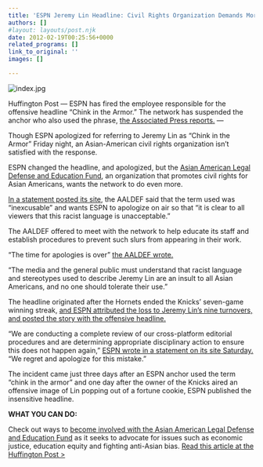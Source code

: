 ```yaml
---
title: 'ESPN Jeremy Lin Headline: Civil Rights Organization Demands More Than Apology'
authors: []
#layout: layouts/post.njk
date: 2012-02-19T00:25:56+0000
related_programs: []
link_to_original: ''
images: []

---
```

![index.jpg](/uploads/index.jpg)

Huffington Post — ESPN has fired the employee responsible for the offensive
headline “Chink in the Armor.” The network has suspended the anchor who also
used the phrase, [the Associated Press
reports.](https://www.huffingtonpost.com/2012/02/19/espn-fires-employee-jeremy-lin-headline_n_1287591.html) —

Though ESPN apologized for referring to Jeremy Lin as “Chink in the Armor”
Friday night, an Asian-American civil rights organization isn’t satisfied with
the response.

ESPN changed the headline, and apologized, but the [Asian American Legal Defense
and Education Fund](https://aaldef.org/), an organization that promotes civil
rights for Asian Americans, wants the network to do even more.

[In a statement posted its
site](/press-release/aaldef-statement-to-espn-on-racism-in-jeremy-lin-coverage/),
the AALDEF said that the term used was “inexcusable” and wants ESPN to apologize
on air so that “it is clear to all viewers that this racist language is
unacceptable.”

The AALDEF offered to meet with the network to help educate its staff and
establish procedures to prevent such slurs from appearing in their work.

“The time for apologies is over” [the AALDEF
wrote.](/press-release/aaldef-statement-to-espn-on-racism-in-jeremy-lin-coverage/)

“The media and the general public must understand that racist language and
stereotypes used to describe Jeremy Lin are an insult to all Asian Americans,
and no one should tolerate their use.”

The headline originated after the Hornets ended the Knicks’ seven-game winning
streak, [and ESPN attributed the loss to Jeremy Lin’s nine turnovers, and posted
the story with the offensive headline.
](https://www.huffingtonpost.com/2012/02/18/espn-racist-jeremy-lin-headline-mobile-apology_n_1286277.html)

“We are conducting a complete review of our cross-platform editorial procedures
and are determining appropriate disciplinary action to ensure this does not
happen again,” [ESPN wrote in a statement on its site
Saturday.](https://www.espnmediazone3.com/us/2012/02/18/statement-on-new-york-knicks-jeremy-lin-headline/)
“We regret and apologize for this mistake.”

The incident came just three days after an ESPN anchor used the term “chink in
the armor” and one day after the owner of the Knicks aired an offensive image of
Lin popping out of a fortune cookie, ESPN published the insensitive headline.

**WHAT YOU CAN DO:**

Check out ways to [become involved with the Asian American Legal Defense and
Education Fund](https://aaldef.netlify.com/programs/) as it seeks to advocate for issues
such as economic justice, education equity and fighting anti-Asian bias.
[Read this article at the Huffington Post >](https://www.huffingtonpost.com/2012/02/19/espn-apologizes-for-racis_n_1287503.html?ref=impact&ncid=edlinkusaolp00000008)